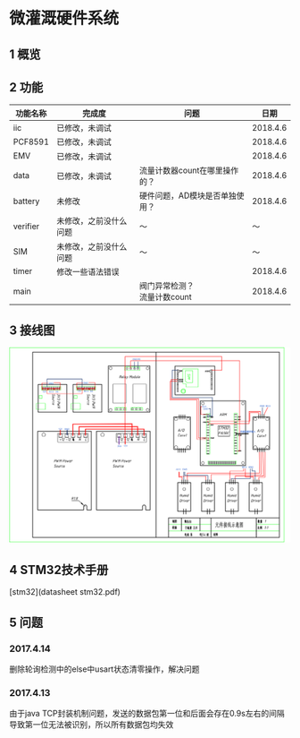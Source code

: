 # 微灌溉硬件系统
## 1 概览

## 2 功能
功能名称|完成度|问题|日期
---|---|---|---|
iic|已修改，未调试||2018.4.6
PCF8591|已修改，未调试||2018.4.6
EMV|已修改，未调试||2018.4.6
data|已修改，未调试|流量计数器count在哪里操作的？|2018.4.6
battery|未修改|硬件问题，AD模块是否单独使用？|2018.4.6
verifier|未修改，之前没什么问题|～|～
SIM|未修改，之前没什么问题|～|～
timer|修改一些语法错误||2018.4.6
main||阀门异常检测？<br> 流量计数count|2018.4.6

## 3 接线图
![](351503114950_.pic_hd.png)
## 4 STM32技术手册
[stm32](datasheet stm32.pdf)

## 5 问题
### 2017.4.14
删除轮询检测中的else中usart状态清零操作，解决问题

### 2017.4.13
由于java TCP封装机制问题，发送的数据包第一位和后面会存在0.9s左右的间隔导致第一位无法被识别，所以所有数据包均失效